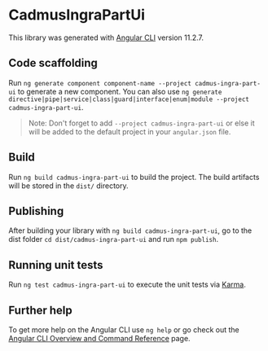 # CadmusIngraPartUi

This library was generated with [Angular CLI](https://github.com/angular/angular-cli) version 11.2.7.

## Code scaffolding

Run `ng generate component component-name --project cadmus-ingra-part-ui` to generate a new component. You can also use `ng generate directive|pipe|service|class|guard|interface|enum|module --project cadmus-ingra-part-ui`.
> Note: Don't forget to add `--project cadmus-ingra-part-ui` or else it will be added to the default project in your `angular.json` file. 

## Build

Run `ng build cadmus-ingra-part-ui` to build the project. The build artifacts will be stored in the `dist/` directory.

## Publishing

After building your library with `ng build cadmus-ingra-part-ui`, go to the dist folder `cd dist/cadmus-ingra-part-ui` and run `npm publish`.

## Running unit tests

Run `ng test cadmus-ingra-part-ui` to execute the unit tests via [Karma](https://karma-runner.github.io).

## Further help

To get more help on the Angular CLI use `ng help` or go check out the [Angular CLI Overview and Command Reference](https://angular.io/cli) page.
